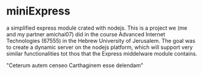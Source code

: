 miniExpress
===========

a simplified express module  crated with nodejs.
This is a project we (me and my partner amichai07) did in the course Advanced Internet Technologies (67555)
in the Hebrew University of Jerusalem.
The goal was to create a dynamic server on the nodejs platform, 
which will support very similar functionalities tot thos that the Express middelware module contains.



 "Ceterum autem censeo Carthaginem esse delendam"
